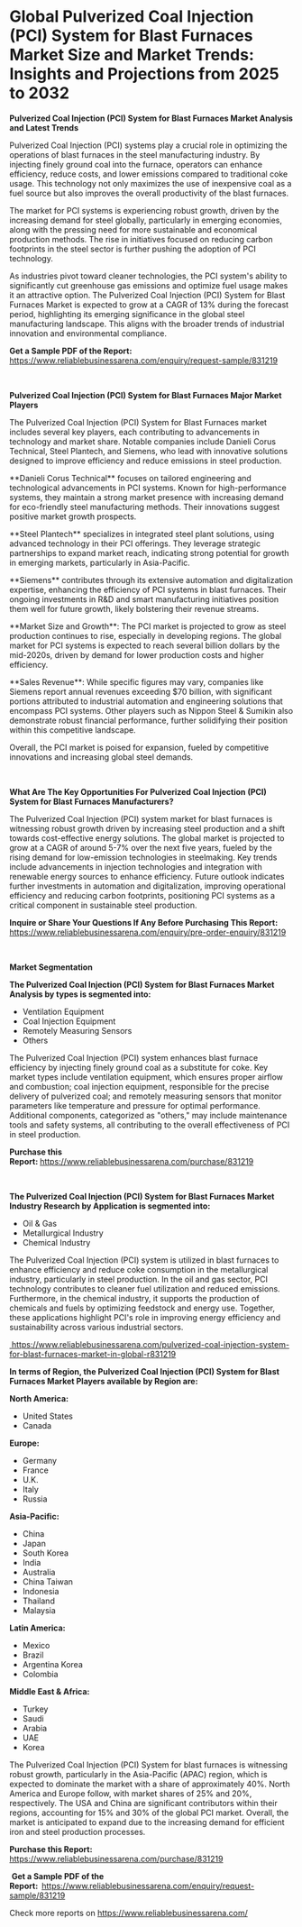 <p><h1>Global Pulverized Coal Injection (PCI) System for Blast Furnaces Market Size and Market Trends: Insights and Projections from 2025 to 2032</h1></p><p><strong>Pulverized Coal Injection (PCI) System for Blast Furnaces Market Analysis and Latest Trends</strong></p>
<p><p>Pulverized Coal Injection (PCI) systems play a crucial role in optimizing the operations of blast furnaces in the steel manufacturing industry. By injecting finely ground coal into the furnace, operators can enhance efficiency, reduce costs, and lower emissions compared to traditional coke usage. This technology not only maximizes the use of inexpensive coal as a fuel source but also improves the overall productivity of the blast furnaces.</p><p>The market for PCI systems is experiencing robust growth, driven by the increasing demand for steel globally, particularly in emerging economies, along with the pressing need for more sustainable and economical production methods. The rise in initiatives focused on reducing carbon footprints in the steel sector is further pushing the adoption of PCI technology. </p><p>As industries pivot toward cleaner technologies, the PCI system's ability to significantly cut greenhouse gas emissions and optimize fuel usage makes it an attractive option. The Pulverized Coal Injection (PCI) System for Blast Furnaces Market is expected to grow at a CAGR of 13% during the forecast period, highlighting its emerging significance in the global steel manufacturing landscape. This aligns with the broader trends of industrial innovation and environmental compliance.</p></p>
<p><strong>Get a Sample PDF of the Report:&nbsp;</strong> <a href="https://www.reliablebusinessarena.com/enquiry/request-sample/831219?utm_campaign=3263&utm_medium=2&utm_source=Github&utm_content=ia&utm_term=11042025&utm_id=pulverized-coal-injection-pci-system-for-blast-furnaces">https://www.reliablebusinessarena.com/enquiry/request-sample/831219</a></p>
<p>&nbsp;</p>
<p><strong>Pulverized Coal Injection (PCI) System for Blast Furnaces Major Market Players</strong></p>
<p><p>The Pulverized Coal Injection (PCI) System for Blast Furnaces market includes several key players, each contributing to advancements in technology and market share. Notable companies include Danieli Corus Technical, Steel Plantech, and Siemens, who lead with innovative solutions designed to improve efficiency and reduce emissions in steel production.</p><p>**Danieli Corus Technical** focuses on tailored engineering and technological advancements in PCI systems. Known for high-performance systems, they maintain a strong market presence with increasing demand for eco-friendly steel manufacturing methods. Their innovations suggest positive market growth prospects.</p><p>**Steel Plantech** specializes in integrated steel plant solutions, using advanced technology in their PCI offerings. They leverage strategic partnerships to expand market reach, indicating strong potential for growth in emerging markets, particularly in Asia-Pacific.</p><p>**Siemens** contributes through its extensive automation and digitalization expertise, enhancing the efficiency of PCI systems in blast furnaces. Their ongoing investments in R&D and smart manufacturing initiatives position them well for future growth, likely bolstering their revenue streams.</p><p>**Market Size and Growth**: The PCI market is projected to grow as steel production continues to rise, especially in developing regions. The global market for PCI systems is expected to reach several billion dollars by the mid-2020s, driven by demand for lower production costs and higher efficiency.</p><p>**Sales Revenue**: While specific figures may vary, companies like Siemens report annual revenues exceeding $70 billion, with significant portions attributed to industrial automation and engineering solutions that encompass PCI systems. Other players such as Nippon Steel & Sumikin also demonstrate robust financial performance, further solidifying their position within this competitive landscape. </p><p>Overall, the PCI market is poised for expansion, fueled by competitive innovations and increasing global steel demands.</p></p>
<p>&nbsp;</p>
<p><strong>What Are The Key Opportunities For Pulverized Coal Injection (PCI) System for Blast Furnaces Manufacturers?</strong></p>
<p><p>The Pulverized Coal Injection (PCI) system market for blast furnaces is witnessing robust growth driven by increasing steel production and a shift towards cost-effective energy solutions. The global market is projected to grow at a CAGR of around 5-7% over the next five years, fueled by the rising demand for low-emission technologies in steelmaking. Key trends include advancements in injection technologies and integration with renewable energy sources to enhance efficiency. Future outlook indicates further investments in automation and digitalization, improving operational efficiency and reducing carbon footprints, positioning PCI systems as a critical component in sustainable steel production.</p></p>
<p><strong>Inquire or Share Your Questions If Any Before Purchasing This Report:</strong> <a href="https://www.reliablebusinessarena.com/enquiry/pre-order-enquiry/831219?utm_campaign=3263&utm_medium=2&utm_source=Github&utm_content=ia&utm_term=11042025&utm_id=pulverized-coal-injection-pci-system-for-blast-furnaces">https://www.reliablebusinessarena.com/enquiry/pre-order-enquiry/831219</a></p>
<p>&nbsp;</p>
<p><strong>Market Segmentation</strong></p>
<p><strong>The Pulverized Coal Injection (PCI) System for Blast Furnaces Market Analysis by types is segmented into:</strong></p>
<p><ul><li>Ventilation Equipment</li><li>Coal Injection Equipment</li><li>Remotely Measuring Sensors</li><li>Others</li></ul></p>
<p><p>The Pulverized Coal Injection (PCI) system enhances blast furnace efficiency by injecting finely ground coal as a substitute for coke. Key market types include ventilation equipment, which ensures proper airflow and combustion; coal injection equipment, responsible for the precise delivery of pulverized coal; and remotely measuring sensors that monitor parameters like temperature and pressure for optimal performance. Additional components, categorized as "others," may include maintenance tools and safety systems, all contributing to the overall effectiveness of PCI in steel production.</p></p>
<p><strong>Purchase this Report:&nbsp;</strong><a href="https://www.reliablebusinessarena.com/purchase/831219?utm_campaign=3263&utm_medium=2&utm_source=Github&utm_content=ia&utm_term=11042025&utm_id=pulverized-coal-injection-pci-system-for-blast-furnaces">https://www.reliablebusinessarena.com/purchase/831219</a></p>
<p>&nbsp;</p>
<p><strong>The Pulverized Coal Injection (PCI) System for Blast Furnaces Market Industry Research by Application is segmented into:</strong></p>
<p><ul><li>Oil & Gas</li><li>Metallurgical Industry</li><li>Chemical Industry</li></ul></p>
<p><p>The Pulverized Coal Injection (PCI) system is utilized in blast furnaces to enhance efficiency and reduce coke consumption in the metallurgical industry, particularly in steel production. In the oil and gas sector, PCI technology contributes to cleaner fuel utilization and reduced emissions. Furthermore, in the chemical industry, it supports the production of chemicals and fuels by optimizing feedstock and energy use. Together, these applications highlight PCI's role in improving energy efficiency and sustainability across various industrial sectors.</p></p>
<p><a href="https://www.reliablebusinessarena.com/pulverized-coal-injection-system-for-blast-furnaces-market-in-global-r831219?utm_campaign=3263&utm_medium=2&utm_source=Github&utm_content=ia&utm_term=11042025&utm_id=pulverized-coal-injection-pci-system-for-blast-furnaces">&nbsp;https://www.reliablebusinessarena.com/pulverized-coal-injection-system-for-blast-furnaces-market-in-global-r831219</a></p>
<p><strong>In terms of Region, the Pulverized Coal Injection (PCI) System for Blast Furnaces Market Players available by Region are:</strong></p>
<p>
    <p> <strong> North America: </strong>
        <ul>
            <li>United States</li>
            <li>Canada</li>
        </ul>
        </p> 
    <p> <strong> Europe: </strong>
        <ul>
            <li>Germany</li>
            <li>France</li>
            <li>U.K.</li>
            <li>Italy</li>
            <li>Russia</li>
        </ul>
        </p> 
    <p> <strong> Asia-Pacific: </strong>
        <ul>
            <li>China</li>
            <li>Japan</li>
            <li>South Korea</li>
            <li>India</li>
            <li>Australia</li>
            <li>China Taiwan</li>
            <li>Indonesia</li>
            <li>Thailand</li>
            <li>Malaysia</li>
        </ul>
        </p> 
    <p> <strong> Latin America: </strong>
        <ul>
            <li>Mexico</li>
            <li>Brazil</li>
            <li>Argentina Korea</li>
            <li>Colombia</li>
        </ul>
        </p> 
    <p> <strong> Middle East & Africa: </strong>
        <ul>
            <li>Turkey</li>
            <li>Saudi</li>
            <li>Arabia</li>
            <li>UAE</li>
            <li>Korea</li>
        </ul>
    </p>
    </p>
<p><p>The Pulverized Coal Injection (PCI) System for blast furnaces is witnessing robust growth, particularly in the Asia-Pacific (APAC) region, which is expected to dominate the market with a share of approximately 40%. North America and Europe follow, with market shares of 25% and 20%, respectively. The USA and China are significant contributors within their regions, accounting for 15% and 30% of the global PCI market. Overall, the market is anticipated to expand due to the increasing demand for efficient iron and steel production processes.</p></p>
<p><strong>Purchase this Report: </strong><a href="https://www.reliablebusinessarena.com/purchase/831219?utm_campaign=3263&utm_medium=2&utm_source=Github&utm_content=ia&utm_term=11042025&utm_id=pulverized-coal-injection-pci-system-for-blast-furnaces">https://www.reliablebusinessarena.com/purchase/831219</a></p>
<p>&nbsp;<strong>Get a Sample PDF of the Report:&nbsp;&nbsp;</strong><a href="https://www.reliablebusinessarena.com/enquiry/request-sample/831219?utm_campaign=3263&utm_medium=2&utm_source=Github&utm_content=ia&utm_term=11042025&utm_id=pulverized-coal-injection-pci-system-for-blast-furnaces">https://www.reliablebusinessarena.com/enquiry/request-sample/831219</a></p>
<p><strong></strong></p>
<p>Check more reports on <a href="https://www.reliablebusinessarena.com/?utm_campaign=3263&utm_medium=2&utm_source=Github&utm_content=ia&utm_term=11042025&utm_id=pulverized-coal-injection-pci-system-for-blast-furnaces">https://www.reliablebusinessarena.com/</a></p>